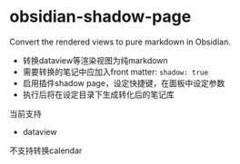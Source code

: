 # obsidian-shadow-page
 Convert the rendered views to pure markdown in Obsidian.
 - 转换dataview等渲染视图为纯markdown
 - 需要转换的笔记中应加入front matter: `shadow: true`
 - 启用插件shadow page，设定快捷键，在面板中设定参数
 - 执行后将在设定目录下生成转化后的笔记库
 
 当前支持
 - dataview

不支持转换calendar